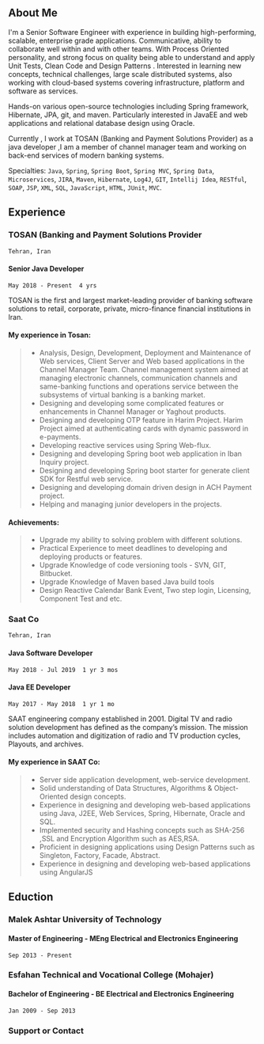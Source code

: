 ## About Me

I'm a Senior Software Engineer with experience in building high-performing, scalable, enterprise grade applications.
Communicative, ability to collaborate well within and with other teams. 
With Process Oriented personality, and strong focus on quality being able to understand and apply Unit Tests, Clean Code and Design Patterns .
Interested in learning new concepts, technical challenges, large scale distributed systems, also working with cloud-based systems covering infrastructure, platform and software as services.

Hands-on various open-source technologies including Spring framework, Hibernate, JPA, git, and maven.
Particularly interested in JavaEE and web applications and relational database design using Oracle.

Currently , I work at TOSAN (Banking and Payment Solutions Provider) as a java developer ,I am a member of channel manager team and working on back-end services of modern banking systems.

Specialties: `Java`, `Spring`, `Spring Boot`, `Spring MVC`, `Spring Data`, `Microservices`, `JIRA`, `Maven`, `Hibernate`, `Log4J`, `GIT`, `Intellij Idea`, `RESTful`, `SOAP`, `JSP`, `XML`, `SQL`, `JavaScript`, `HTML`, `JUnit`, `MVC`.

## Experience

### TOSAN (Banking and Payment Solutions Provider 
`Tehran, Iran`
#### Senior Java Developer
`May 2018 - Present  4 yrs`

TOSAN is the first and largest market-leading provider of banking software solutions to retail, corporate, private, micro-finance financial institutions in Iran.

#### My experience in Tosan:
>* Analysis, Design, Development, Deployment and Maintenance of Web services, Client Server and Web based applications in the Channel Manager Team.
Channel management system aimed at managing electronic channels, communication channels and same-banking functions and operations service between the subsystems of virtual banking is a banking market.
>* Designing and developing some complicated features or enhancements in Channel Manager or Yaghout products.
>* Designing and developing OTP feature in Harim Project. Harim Project aimed at authenticating cards with dynamic password in e-payments.
>* Developing reactive services using Spring Web-flux.
>* Designing and developing Spring boot web application in Iban Inquiry project.
>* Designing and developing Spring boot starter for generate client SDK for Restful web service.
>* Designing and developing domain driven design in ACH Payment project.
>* Helping and managing junior developers in the projects.
#### Achievements:
>* Upgrade my ability to solving problem with different solutions.
>* Practical Experience to meet deadlines to developing and deploying products or features.
>* Upgrade Knowledge of code versioning tools - SVN, GIT, Bitbucket.
>* Upgrade Knowledge of Maven based Java build tools
>* Design Reactive Calendar Bank Event, Two step login, Licensing, Component Test and etc.

### Saat Co
`Tehran, Iran`
#### Java Software Developer
`May 2018 - Jul 2019  1 yr 3 mos`
#### Java EE Developer
`May 2017 - May 2018  1 yr 1 mo`

SAAT engineering company established in 2001. Digital TV and radio solution development has defined as the company’s mission. The mission includes automation and digitization of radio and TV production cycles, Playouts, and archives.

#### My experience in SAAT Co:
>* Server side application development, web-service development.
>* Solid understanding of Data Structures, Algorithms & Object-Oriented design concepts.
>* Experience in designing and developing web-based applications using Java, J2EE, Web Services, Spring, Hibernate, Oracle and SQL.
>* Implemented security and Hashing concepts such as SHA-256 ,SSL and Encryption Algorithm such as AES,RSA.
>* Proficient in designing applications using Design Patterns such as Singleton, Factory, Facade, Abstract.
>* Experience in designing and developing web-based applications using AngularJS

## Eduction
### Malek Ashtar University of Technology
#### Master of Engineering - MEng  Electrical and Electronics Engineering
`Sep 2013 - Present`

### Esfahan Technical and Vocational College (Mohajer)
#### Bachelor of Engineering - BE  Electrical and Electronics Engineering
`Jan 2009 - Sep 2013`

### Support or Contact
